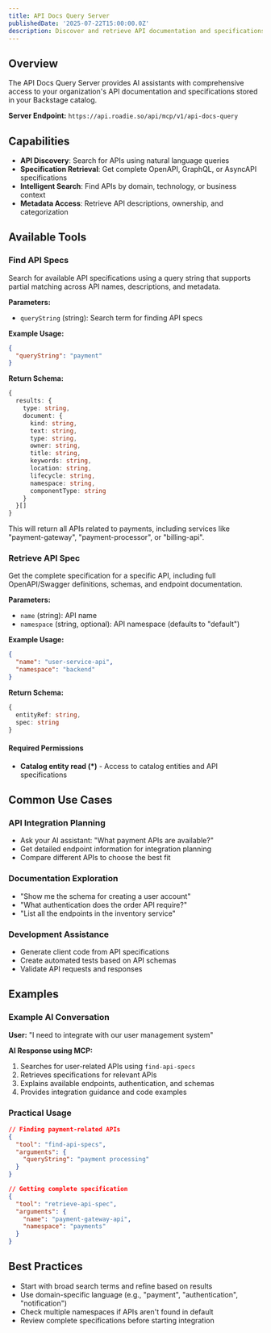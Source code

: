 ```yaml
---
title: API Docs Query Server
publishedDate: '2025-07-22T15:00:00.0Z'
description: Discover and retrieve API documentation and specifications from your catalog
---
```


## Overview

The API Docs Query Server provides AI assistants with comprehensive access to your organization's API documentation and specifications stored in your Backstage catalog.

**Server Endpoint:** `https://api.roadie.so/api/mcp/v1/api-docs-query`

## Capabilities

- **API Discovery**: Search for APIs using natural language queries
- **Specification Retrieval**: Get complete OpenAPI, GraphQL, or AsyncAPI specifications
- **Intelligent Search**: Find APIs by domain, technology, or business context
- **Metadata Access**: Retrieve API descriptions, ownership, and categorization

## Available Tools

### Find API Specs

Search for available API specifications using a query string that supports partial matching across API names, descriptions, and metadata.

**Parameters:**

- `queryString` (string): Search term for finding API specs

**Example Usage:**

```json
{
  "queryString": "payment"
}
```

**Return Schema:**

```typescript
{
  results: {
    type: string,
    document: {
      kind: string,
      text: string,
      type: string,
      owner: string,
      title: string,
      keywords: string,
      location: string,
      lifecycle: string,
      namespace: string,
      componentType: string
    }
  }[]
}
```

This will return all APIs related to payments, including services like "payment-gateway", "payment-processor", or "billing-api".

### Retrieve API Spec

Get the complete specification for a specific API, including full OpenAPI/Swagger definitions, schemas, and endpoint documentation.

**Parameters:**

- `name` (string): API name
- `namespace` (string, optional): API namespace (defaults to "default")

**Example Usage:**

```json
{
  "name": "user-service-api",
  "namespace": "backend"
}
```

**Return Schema:**

```typescript
{
  entityRef: string,
  spec: string
}
```

#### Required Permissions

- **Catalog entity read (\*)** - Access to catalog entities and API specifications

## Common Use Cases

### API Integration Planning

- Ask your AI assistant: "What payment APIs are available?"
- Get detailed endpoint information for integration planning
- Compare different APIs to choose the best fit

### Documentation Exploration

- "Show me the schema for creating a user account"
- "What authentication does the order API require?"
- "List all the endpoints in the inventory service"

### Development Assistance

- Generate client code from API specifications
- Create automated tests based on API schemas
- Validate API requests and responses

## Examples

### Example AI Conversation

**User:** "I need to integrate with our user management system"

**AI Response using MCP:**

1. Searches for user-related APIs using `find-api-specs`
2. Retrieves specifications for relevant APIs
3. Explains available endpoints, authentication, and schemas
4. Provides integration guidance and code examples

### Practical Usage

```json
// Finding payment-related APIs
{
  "tool": "find-api-specs",
  "arguments": {
    "queryString": "payment processing"
  }
}

// Getting complete specification
{
  "tool": "retrieve-api-spec",
  "arguments": {
    "name": "payment-gateway-api",
    "namespace": "payments"
  }
}
```

## Best Practices

- Start with broad search terms and refine based on results
- Use domain-specific language (e.g., "payment", "authentication", "notification")
- Check multiple namespaces if APIs aren't found in default
- Review complete specifications before starting integration
